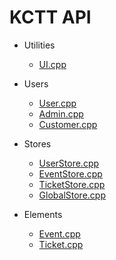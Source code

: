 # KCTT API

- Utilities

  - [UI.cpp](/api/ui)

- Users

  - [User.cpp](/api/users/user)
  - [Admin.cpp](/api/users/user-admin)
  - [Customer.cpp](/api/users/user-customer)

- Stores

  - [UserStore.cpp](/api/stores/user-store)
  - [EventStore.cpp](/api/stores/event-store)
  - [TicketStore.cpp](/api/stores/ticket-store)
  - [GlobalStore.cpp](/api/stores/global-store)

- Elements
  - [Event.cpp](/api/elements/event)
  - [Ticket.cpp](/api/elements/ticket)
